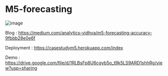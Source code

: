 # M5-forecasting

![image](https://user-images.githubusercontent.com/39146091/114303007-648dbc80-9ae9-11eb-9937-221c355d69a2.png)


Blog : https://medium.com/analytics-vidhya/m5-forecasting-accuracy-9fbbb28e0e6f

Deployment : https://casestudym5.herokuapp.com/index

Demo : https://drive.google.com/file/d/1RLBsFp8U6cgyb5o_t9k5LS9ARD1shhRg/view?usp=sharing
